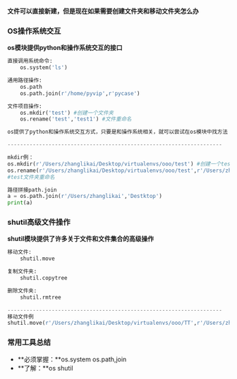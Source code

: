 **文件可以直接新建，但是现在如果需要创建文件夹和移动文件夹怎么办**

### OS操作系统交互

**os模块提供python和操作系统交互的接口**

```py
直接调用系统命令:
    os.system('ls')

通用路径操作:
    os.path
    os.path.join(r'/home/pyvip',r'pycase')

文件项目操作:
    os.mkdir('test') #创建一个文件夹
    os.rename('test','test1') #文件重命名

os提供了python和操作系统交互方式，只要是和操作系统相关，就可以尝试在os模块中找方法

--------------------------------------------------------------------

mkdir例：
os.mkdir(r'/Users/zhanglikai/Desktop/virtualenvs/ooo/test') #创建一个test文件夹
os.rename(r'/Users/zhanglikai/Desktop/virtualenvs/ooo/test',r'/Users/zhanglikai/Desktop/virtualenvs/ooo/TT')
#test文件夹重命名

路径拼接path.join
a = os.path.join(r'/Users/zhanglikai','Destktop')
print(a)
```

### shutil高级文件操作

**shutil模块提供了许多关于文件和文件集合的高级操作**

```py
移动文件:
    shutil.move

复制文件夹:
    shutil.copytree

删除文件夹:
    shutil.rmtree

--------------------------------------------------------------------   
移动文件例
shutil.move(r'/Users/zhanglikai/Desktop/virtualenvs/ooo/TT',r'/Users/zhanglikai/Desktop/virtualenvs/TT')
```

### 常用工具总结

* **必须掌握：**os.system os.path,join
* **了解：**os shutil



